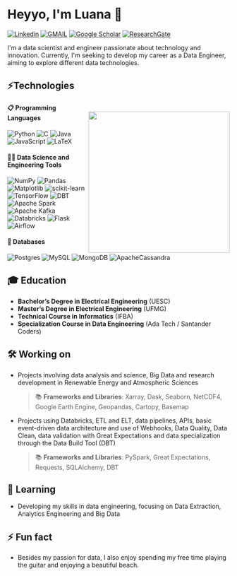 # Heyyo, I'm Luana 👋

[![Linkedin](https://img.shields.io/badge/LinkedIn-0077B5?style=for-the-badge&logo=linkedin&logoColor=white)](https://www.linkedin.com/in/luana-kruger/)
[![GMAIL](https://img.shields.io/badge/Gmail-D14836?style=for-the-badge&logo=gmail&logoColor=white)](luanakrugerk@gmail.com)
[![Google Scholar](https://img.shields.io/badge/Google%20Scholar-4285F4?style=for-the-badge&logo=google-scholar&logoColor=white)](https://scholar.google.com/citations?user=9OozIIsAAAAJ&hl=pt-BR)
[	![ResearchGate](https://img.shields.io/badge/ResearchGate-00CCBB?style=for-the-badge&logo=ResearchGate&logoColor=white)](https://www.researchgate.net/profile/Luana-Kruger-Melgaco-Pereira)

I'm a data scientist and engineer passionate about technology and innovation. Currently, I'm seeking to develop my career as a Data Engineer, aiming to explore different data technologies.

## ⚡**Technologies**

<!-- width="380" height="320" -->
<img align='right' src="https://github-readme-stats.vercel.app/api/top-langs/?username=luana-kruger" width="320" height="320" style="margin-top: 20px">

#### 📋 Programming Languages
![Python](https://img.shields.io/badge/python-3670A0?style=for-the-badge&logo=python&logoColor=ffdd54)
![C](https://img.shields.io/badge/c-%2300599C.svg?style=for-the-badge&logo=c&logoColor=white)
![Java](https://img.shields.io/badge/java-%23ED8B00.svg?style=for-the-badge&logo=openjdk&logoColor=white)
![JavaScript](https://img.shields.io/badge/JavaScript-323330?style=for-the-badge&logo=javascript&logoColor=F7DF1E)
![LaTeX](https://img.shields.io/badge/LaTeX-47A141?style=for-the-badge&logo=LaTeX&logoColor=white)

#### 🧑‍💻 **Data Science and Engineering Tools**
![NumPy](https://img.shields.io/badge/numpy-%23013243.svg?style=for-the-badge&logo=numpy&logoColor=white)
![Pandas](https://img.shields.io/badge/pandas-%23150458.svg?style=for-the-badge&logo=pandas&logoColor=white)
![Matplotlib](https://img.shields.io/badge/Matplotlib-%23ffffff.svg?style=for-the-badge&logo=Matplotlib&logoColor=white)
![scikit-learn](https://img.shields.io/badge/scikit--learn-%23F7931E.svg?style=for-the-badge&logo=scikit-learn&logoColor=white)
![TensorFlow](https://img.shields.io/badge/TensorFlow-%23FF6F00.svg?style=for-the-badge&logo=TensorFlow&logoColor=white)
![DBT](https://img.shields.io/badge/dbt-FF694B?style=for-the-badge&logo=dbt&logoColor=white)
![Apache Spark](https://img.shields.io/badge/Apache%20Spark-FDEE21?style=for-the-badge&logo=apachespark&logoColor=black)
![Apache Kafka](https://img.shields.io/badge/Apache%20Kafka-000?style=for-the-badge&logo=apachekafka)
![Databricks](https://img.shields.io/badge/Databricks-FF3621?style=for-the-badge&logo=Databricks&logoColor=white)
![Flask](https://img.shields.io/badge/flask-%23000.svg?style=for-the-badge&logo=flask&logoColor=white)
![Airflow](https://img.shields.io/badge/Airflow-017CEE?style=for-the-badge&logo=Apache%20Airflow&logoColor=white)

<!-- ![Apache Hadoop](https://img.shields.io/badge/Apache%20Hadoop-66CCFF?style=for-the-badge&logo=apachehadoop&logoColor=black)
![Apache Hive](https://img.shields.io/badge/Apache%20Hive-FDEE21?style=for-the-badge&logo=apachehive&logoColor=black) -->

#### 💾 **Databases**
![Postgres](https://img.shields.io/badge/postgres-%23316192.svg?style=for-the-badge&logo=postgresql&logoColor=white)
![MySQL](https://img.shields.io/badge/mysql-4479A1.svg?style=for-the-badge&logo=mysql&logoColor=white)
![MongoDB](https://img.shields.io/badge/MongoDB-%234ea94b.svg?style=for-the-badge&logo=mongodb&logoColor=white)
![ApacheCassandra](https://img.shields.io/badge/cassandra-%231287B1.svg?style=for-the-badge&logo=apache-cassandra&logoColor=white)


## 🎓 **Education**
- **Bachelor’s Degree in Electrical Engineering** (UESC)
- **Master’s Degree in Electrical Engineering** (UFMG)
- **Technical Course in Informatics** (IFBA)
- **Specialization Course in Data Engineering** (Ada Tech / Santander Coders)


## 🛠️ **Working on**
- Projects involving data analysis and science, Big Data and research development in Renewable Energy and Atmospheric Sciences
  > 📚 **Frameworks and Libraries**: Xarray, Dask, Seaborn, NetCDF4, Google Earth Engine, Geopandas, Cartopy, Basemap

- Projects using Databricks, ETL and ELT, data pipelines, APIs, basic event-driven data architecture and use of Webhooks, Data Quality, Data Clean, data validation with Great Expectations and data specialization through the Data Build Tool (DBT)
  > 📚 **Frameworks and Libraries**: PySpark, Great Expectations, Requests, SQLAlchemy, DBT


## 📖 **Learning**
- Developing my skills in data engineering, focusing on Data Extraction, Analytics Engineering and Big Data


## ⚡ **Fun fact** 
- Besides my passion for data, I also enjoy spending my free time playing the guitar and enjoying a beautiful beach.




<!-- I value my ability to translate theoretical knowledge into practical solutions, combined with the versatility and adaptability demonstrated in solving real challenges, making me a professional capable of contributing significantly, aligned with technical excellence and innovation.

- 🔭 **I’m currently working on:** Developing my skills in data engineering, focusing on Data Extraction, Analytics Engineering, and Big Data. I have worked on projects using Databricks, ETL and ELT, data pipelines, APIs, basic event-driven data architecture and use of Webhooks, Data Quality, Data Clean, data validation with Great Expectations, and data specialization through the Data Build Tool (DBT).

- 🌱 **I’m currently learning** Big Data, to further expand my skills and knowledge in this constantly evolving area.

- 👯 **I’m looking to collaborate on:** Projects involving data analysis and science, Big Data, and research development in Renewable Energy and Atmospheric Sciences.

- 💬 **Ask me about:** Python, SQL, Data Visualization, data modeling, data ingestion, among other topics related to data science and engineering.

- ⚡ **Fun fact:** Besides my passion for data, I also enjoy spending my free time playing the guitar and enjoying a beautiful beach.


## ⌨️ **Languages and Tools:** 

&ensp;&ensp;&ensp;&ensp;&ensp;&ensp; <img loading="lazy" src="https://cdn.jsdelivr.net/gh/devicons/devicon@latest/icons/python/python-original-wordmark.svg" width="50" height="50" style="margin-right: 20px;"/> &ensp; <img src="https://cdn.jsdelivr.net/gh/devicons/devicon@latest/icons/azuresqldatabase/azuresqldatabase-original.svg" width="50" height="50" style="margin-right: 20px;"/> &ensp; <img src="https://cdn.jsdelivr.net/gh/devicons/devicon@latest/icons/javascript/javascript-original.svg" width="50" height="50" style="margin-right: 20px;"/> &ensp; <img src="https://cdn.jsdelivr.net/gh/devicons/devicon@latest/icons/java/java-original-wordmark.svg" width="50" height="50" style="margin-right: 20px;"/> &ensp; <img src="https://cdn.jsdelivr.net/gh/devicons/devicon@latest/icons/c/c-original.svg" width="50" height="50" style="margin-right: 20px;"/>


&ensp; <img src="https://cdn.jsdelivr.net/gh/devicons/devicon@latest/icons/numpy/numpy-plain.svg" width="40" height="40" style="margin-right: 20px;"/> &ensp; <img src="https://cdn.jsdelivr.net/gh/devicons/devicon@latest/icons/pandas/pandas-original-wordmark.svg" width="50" height="50" style="margin-right: 20px;"/> &ensp; <img src="https://cdn.jsdelivr.net/gh/devicons/devicon@latest/icons/matplotlib/matplotlib-original.svg" width="50" height="50" style="margin-right: 20px;"/> &ensp; <img src="https://cdn.jsdelivr.net/gh/devicons/devicon@latest/icons/scikitlearn/scikitlearn-original.svg" width="50" height="50" style="margin-right: 20px;"/> &ensp; <img src="https://cdn.jsdelivr.net/gh/devicons/devicon@latest/icons/tensorflow/tensorflow-original.svg"  width="40" height="40" style="margin-right: 20px;"/> &ensp; <img src="https://cdn.jsdelivr.net/gh/devicons/devicon@latest/icons/sqlalchemy/sqlalchemy-original.svg" width="50" height="50" style="margin-right: 20px;"/> &ensp; <img src="https://cdn.jsdelivr.net/gh/devicons/devicon@latest/icons/flask/flask-original.svg" width="40" height="40" style="margin-right: 20px;"/>

### 📚 **Other Frameworks and Libraries**:

Xarray, Dask, Seaborn, NetCDF4, Google Earth Engine, Geopandas, Cartopy, Basemap, PySpark, Great Expectations, Requests

<br>

## 💻 **Technologies and Tools:**

&ensp;&ensp;&ensp;&ensp; <img src="https://cdn.jsdelivr.net/gh/devicons/devicon@latest/icons/anaconda/anaconda-original-wordmark.svg" width="50" height="50" style="margin-right: 20px;"/> &ensp;&ensp; <img loading="lazy" src="https://cdn.jsdelivr.net/gh/devicons/devicon@latest/icons/jupyter/jupyter-plain-wordmark.svg" width="50" height="50" style="margin-right: 20px;"/> &ensp;&ensp; <img src="https://cdn.jsdelivr.net/gh/devicons/devicon@latest/icons/pycharm/pycharm-original.svg" width="50" height="50" style="margin-right: 20px;"/> &ensp;&ensp; <img loading="lazy" src="https://cdn.jsdelivr.net/gh/devicons/devicon@latest/icons/postgresql/postgresql-original-wordmark.svg" width="50" height="50" style="margin-right: 20px;"/> &ensp;&ensp; <img src="https://cdn.jsdelivr.net/gh/devicons/devicon@latest/icons/vscode/vscode-original-wordmark.svg" width="50" height="50" style="margin-right: 20px;"/> &ensp;&ensp; <img oading="lazy" src="https://cdn.jsdelivr.net/gh/devicons/devicon@latest/icons/matlab/matlab-original.svg" width="50" height="50" style="margin-right: 20px;"/> &ensp;&ensp; <img src="https://cdn.jsdelivr.net/gh/devicons/devicon@latest/icons/github/github-original-wordmark.svg" width="50" height="50" style="margin-right: 20px;"/> &ensp;&ensp; <img src="https://cdn.jsdelivr.net/gh/devicons/devicon@latest/icons/latex/latex-original.svg" width="50" height="50" style="margin-right: 20px;"/>

 -->
